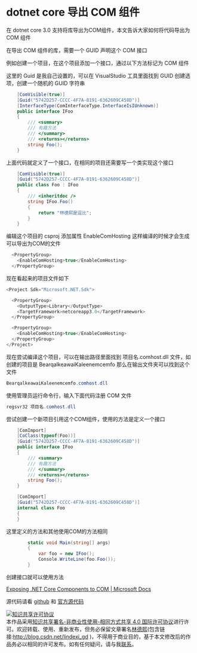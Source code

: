 
# dotnet core 导出 COM 组件

在 dotnet core 3.0 支持将库导出为COM组件，本文告诉大家如何将代码导出为 COM 组件

<!--more-->


<!-- CreateTime:2019/9/22 20:25:38 -->

<!-- csdn -->

在导出 COM 组件的库，需要一个 GUID 声明这个 COM 接口

例如创建一个项目，在这个项目添加一个接口，通过以下方法标记为 COM 组件

这里的 Guid 是我自己设置的，可以在 VisualStudio 工具里面找到 GUID 创建选项，创建一个随机的 GUID 字符串

```csharp
    [ComVisible(true)]
    [Guid("5742D257-CCCC-4F7A-8191-6362609C458D")]
    [InterfaceType(ComInterfaceType.InterfaceIsIUnknown)]
    public interface IFoo
    {
        /// <summary>
        /// 有趣方法
        /// </summary>
        /// <returns></returns>
        string Foo();
    }

```

上面代码就定义了一个接口，在相同的项目还需要写一个类实现这个接口

```csharp
    [ComVisible(true)]
    [Guid("5742D257-CCCC-4F7A-8191-6362609C458D")]
    public class Foo : IFoo
    {
        /// <inheritdoc />
        string IFoo.Foo()
        {
            return "林德熙是逗比";
        }
    }
```

编辑这个项目的 csproj 添加属性 EnableComHosting 这样编译的时候才会生成可以导出为COM的文件

```csharp
  <PropertyGroup>
    <EnableComHosting>true</EnableComHosting>
  </PropertyGroup>
```

现在看起来的项目文件如下

```csharp
<Project Sdk="Microsoft.NET.Sdk">

  <PropertyGroup>
    <OutputType>Library</OutputType>
    <TargetFramework>netcoreapp3.0</TargetFramework>
  </PropertyGroup>

  <PropertyGroup>
    <EnableComHosting>true</EnableComHosting>
  </PropertyGroup>
</Project>
```

现在尝试编译这个项目，可以在输出路径里面找到 项目名.comhost.dll 文件，如创建的项目是 BearqalkeawaiKaleenemcemfo 那么在输出文件夹可以找到这个文件

```csharp
BearqalkeawaiKaleenemcemfo.comhost.dll
```

使用管理员运行命令行，输入下面代码注册 COM 文件

```csharp
regsvr32 项目名.comhost.dll
```

尝试创建一个新项目引用这个COM组件，使用的方法是定义一个接口

```csharp
    [ComImport]
    [CoClass(typeof(Foo))]
    [Guid("5742D257-CCCC-4F7A-8191-6362609C458D")]
    public interface IFoo
    {
        /// <summary>
        /// 有趣方法
        /// </summary>
        /// <returns></returns>
        string Foo();
    }

    [ComImport]
    [Guid("5742D257-CCCC-4F7A-8191-6362609C458D")]
    internal class Foo
    {
    }
```

这里定义的方法和其他使用COM的方法相同

```csharp
        static void Main(string[] args)
        {
            var foo = new IFoo();
            Console.WriteLine(foo.Foo());
        }
```

创建接口就可以使用方法

[Exposing .NET Core Components to COM | Microsoft Docs](https://docs.microsoft.com/en-us/dotnet/core/native-interop/expose-components-to-com )

源代码请看 [github](https://github.com/lindexi/lindexi_gd/tree/de3c493051f15be07c4327e797d081c6869c6f93/BearqalkeawaiKaleenemcemfo) 和 [官方源代码](https://github.com/dotnet/samples/tree/master/core/extensions/COMServerDemo) 





<a rel="license" href="http://creativecommons.org/licenses/by-nc-sa/4.0/"><img alt="知识共享许可协议" style="border-width:0" src="https://licensebuttons.net/l/by-nc-sa/4.0/88x31.png" /></a><br />本作品采用<a rel="license" href="http://creativecommons.org/licenses/by-nc-sa/4.0/">知识共享署名-非商业性使用-相同方式共享 4.0 国际许可协议</a>进行许可。欢迎转载、使用、重新发布，但务必保留文章署名[林德熙](http://blog.csdn.net/lindexi_gd)(包含链接:http://blog.csdn.net/lindexi_gd )，不得用于商业目的，基于本文修改后的作品务必以相同的许可发布。如有任何疑问，请与我[联系](mailto:lindexi_gd@163.com)。